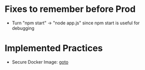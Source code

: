 # Fixes to remember before Prod
* Turn "npm start" -> "node app.js" since npm start is useful for debugging

# Implemented Practices 
* Secure Docker Image: [goto](https://cheatsheetseries.owasp.org/cheatsheets/NodeJS_Docker_Cheat_Sheet.html)